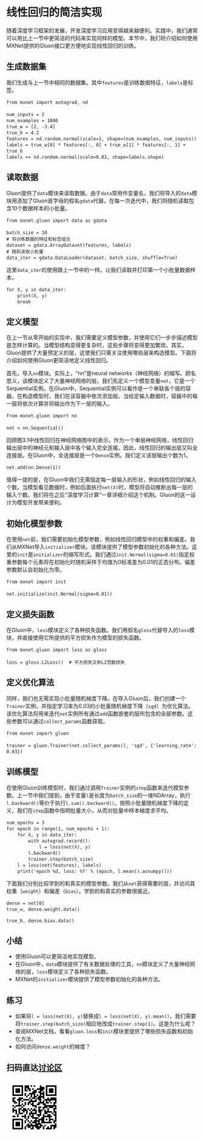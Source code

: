# 线性回归的简洁实现

随着深度学习框架的发展，开发深度学习应用变得越来越便利。实践中，我们通常可以用比上一节中更简洁的代码来实现同样的模型。本节中，我们将介绍如何使用MXNet提供的Gluon接口更方便地实现线性回归的训练。

## 生成数据集

我们生成与上一节中相同的数据集。其中`features`是训练数据特征，`labels`是标签。

```{.python .input  n=2}
from mxnet import autograd, nd

num_inputs = 2
num_examples = 1000
true_w = [2, -3.4]
true_b = 4.2
features = nd.random.normal(scale=1, shape=(num_examples, num_inputs))
labels = true_w[0] * features[:, 0] + true_w[1] * features[:, 1] + true_b
labels += nd.random.normal(scale=0.01, shape=labels.shape)
```

## 读取数据

Gluon提供了`data`模块来读取数据。由于`data`常用作变量名，我们将导入的`data`模块用添加了Gluon首字母的假名`gdata`代替。在每一次迭代中，我们将随机读取包含10个数据样本的小批量。

```{.python .input  n=3}
from mxnet.gluon import data as gdata

batch_size = 10
# 将训练数据的特征和标签组合
dataset = gdata.ArrayDataset(features, labels)
# 随机读取小批量
data_iter = gdata.DataLoader(dataset, batch_size, shuffle=True)
```

这里`data_iter`的使用跟上一节中的一样。让我们读取并打印第一个小批量数据样本。

```{.python .input  n=5}
for X, y in data_iter:
    print(X, y)
    break
```

## 定义模型

在上一节从零开始的实现中，我们需要定义模型参数，并使用它们一步步描述模型是怎样计算的。当模型结构变得更复杂时，这些步骤将变得更加繁琐。其实，Gluon提供了大量预定义的层，这使我们只需关注使用哪些层来构造模型。下面将介绍如何使用Gluon更简洁地定义线性回归。

首先，导入`nn`模块。实际上，“nn”是neural networks（神经网络）的缩写。顾名思义，该模块定义了大量神经网络的层。我们先定义一个模型变量`net`，它是一个Sequential实例。在Gluon中，Sequential实例可以看作是一个串联各个层的容器。在构造模型时，我们在该容器中依次添加层。当给定输入数据时，容器中的每一层将依次计算并将输出作为下一层的输入。

```{.python .input  n=5}
from mxnet.gluon import nn

net = nn.Sequential()
```

回顾图3.1中线性回归在神经网络图中的表示。作为一个单层神经网络，线性回归输出层中的神经元和输入层中各个输入完全连接。因此，线性回归的输出层又叫全连接层。在Gluon中，全连接层是一个`Dense`实例。我们定义该层输出个数为1。

```{.python .input  n=6}
net.add(nn.Dense(1))
```

值得一提的是，在Gluon中我们无需指定每一层输入的形状，例如线性回归的输入个数。当模型看见数据时，例如后面执行`net(X)`时，模型将自动推断出每一层的输入个数。我们将在之后“深度学习计算”一章详细介绍这个机制。Gluon的这一设计为模型开发带来便利。


## 初始化模型参数

在使用`net`前，我们需要初始化模型参数，例如线性回归模型中的权重和偏差。我们从MXNet导入`initializer`模块。该模块提供了模型参数初始化的各种方法。这里的`init`是`initializer`的缩写形式。我们通过`init.Normal(sigma=0.01)`指定权重参数每个元素将在初始化时随机采样于均值为0标准差为0.01的正态分布。偏差参数默认会初始化为零。

```{.python .input  n=7}
from mxnet import init

net.initialize(init.Normal(sigma=0.01))
```

## 定义损失函数

在Gluon中，`loss`模块定义了各种损失函数。我们用假名`gloss`代替导入的`loss`模块，并直接使用它所提供的平方损失作为模型的损失函数。

```{.python .input  n=8}
from mxnet.gluon import loss as gloss

loss = gloss.L2Loss()  # 平方损失又称L2范数损失
```

## 定义优化算法

同样，我们也无需实现小批量随机梯度下降。在导入Gluon后，我们创建一个`Trainer`实例，并指定学习率为0.03的小批量随机梯度下降（`sgd`）为优化算法。该优化算法将用来迭代`net`实例所有通过`add`函数嵌套的层所包含的全部参数。这些参数可以通过`collect_params`函数获取。

```{.python .input  n=9}
from mxnet import gluon

trainer = gluon.Trainer(net.collect_params(), 'sgd', {'learning_rate': 0.03})
```

## 训练模型

在使用Gluon训练模型时，我们通过调用`Trainer`实例的`step`函数来迭代模型参数。上一节中我们提到，由于变量`l`是长度为`batch_size`的一维NDArray，执行`l.backward()`等价于执行`l.sum().backward()`。按照小批量随机梯度下降的定义，我们在`step`函数中指明批量大小，从而对批量中样本梯度求平均。

```{.python .input  n=10}
num_epochs = 3
for epoch in range(1, num_epochs + 1):
    for X, y in data_iter:
        with autograd.record():
            l = loss(net(X), y)
        l.backward()
        trainer.step(batch_size)
    l = loss(net(features), labels)
    print('epoch %d, loss: %f' % (epoch, l.mean().asnumpy()))
```

下面我们分别比较学到的和真实的模型参数。我们从`net`获得需要的层，并访问其权重（`weight`）和偏差（`bias`）。学到的和真实的参数很接近。

```{.python .input  n=12}
dense = net[0]
true_w, dense.weight.data()
```

```{.python .input  n=13}
true_b, dense.bias.data()
```

## 小结

* 使用Gluon可以更简洁地实现模型。
* 在Gluon中，`data`模块提供了有关数据处理的工具，`nn`模块定义了大量神经网络的层，`loss`模块定义了各种损失函数。
* MXNet的`initializer`模块提供了模型参数初始化的各种方法。


## 练习

* 如果将`l = loss(net(X), y)`替换成`l = loss(net(X), y).mean()`，我们需要将`trainer.step(batch_size)`相应地改成`trainer.step(1)`。这是为什么呢？
* 查阅MXNet文档，看看`gluon.loss`和`init`模块里提供了哪些损失函数和初始化方法。
* 如何访问`dense.weight`的梯度？


## 扫码直达[讨论区](https://discuss.gluon.ai/t/topic/742)

![](../img/qr_linear-regression-gluon.svg)
